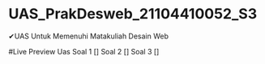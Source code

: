 # UAS_PrakDesweb_21104410052_S3

✔UAS Untuk Memenuhi Matakuliah Desain Web


#Live Preview Uas
Soal 1 []
Soal 2 []
Soal 3 []
